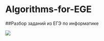 # Algorithms-for-EGE
##Разбор заданий из ЕГЭ по информатике

<img align="left" src="https://acegif.com/wp-content/gif/thinking-emoji-30.gif"></img>
